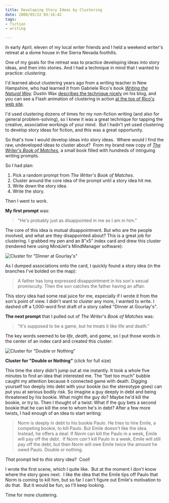 ```yaml
--- 
title: Developing Story Ideas by Clustering
date: 2008/05/22 03:16:42
tags: 
- fiction
- writing

---
```


In early April,
eleven of my local writer friends and I
held a weekend writer's retreat
at a dome house in the Sierra Nevada foothills.

One of my goals for the retreat
was to practice developing ideas into story ideas, and then into stories.
And I had a technique in mind that I wanted to practice: <em>clustering</em>.

I'd learned about clustering years ago from a writing teacher in New Hampshire,
who had learned it from Gabriele Rico's book
*[Writing the Natural Way](http://www.amazon.com/exec/obidos/ASIN/0874779618/dalehemery-20).*
Dustin Wax
[describes the technique nicely](http://www.lifehack.org/articles/productivity/rico-clusters-an-alternative-to-mind-mapping.html)
on his blog, and you can see a Flash animation of clustering in action
[at the top of Rico's web site](http://www.gabrielerico.com/home/).

I'd used clustering dozens of times for my non-fiction writing (and also for general problem-solving), so I knew it was a great technique for tapping the creative, associative workings of your mind.  But I hadn't yet used clustering to develop story ideas for fiction, and this was a great opportunity.

So that's how I would develop ideas into story ideas.  Where would I find the raw, undeveloped ideas to cluster about?  From my brand new copy of <a href="http://www.amazon.com/exec/obidos/ASIN/1582974934/dalehemery-20"><em>The Writer's Book of Matches</em></a>, a small book filled with hundreds of intriguing writing prompts.

So I had plan:
<ol>
	<li>Pick a random prompt from <em>The Writer's Book of Matches</em>.</li>
	<li>Cluster around the core idea of the prompt until a story idea hit me.</li>
	<li>Write down the story idea.</li>
	<li>Write the story.</li>
</ol>
Then I went to work.

<strong>My first prompt</strong> was:

> "He's probably just as disappointed in me as I am in him."

The core of this idea is mutual disappointment.
But who are the people involved,
and what are they disappointed about?
This is a great job for clustering.
I grabbed my pen and an 8"x5" index card
and drew this cluster
(rendered here using MindJet's MindManager software):

![Cluster for "Dinner at Gourlay's"](/tbd)

As I dumped associations onto the card,
I quickly found a story idea
(in the branches I've bolded on the map):

> A father has long expressed disappointment in his son's sexual promiscuity.
  Then the son catches the father having an affair.

This story idea had some real juice for me,
especially if I wrote it from the son's point of view.
I didn't want to cluster any more,
I wanted to write.
I dashed off a 1,000-word first draft of a story called "Dinner at Gourlay's".

<strong>The next prompt</strong> that I pulled out of <em>The Writer's Book of Matches</em> was:

> "It's supposed to be a game, but he treats it like life and death."

The key words seemed to be
<em>life</em>, <em>death</em>, and <em>game</em>,
so I put those words in the center of an index card and created this cluster:

![Cluster for "Double or Nothing"](/tbd)

<strong>Cluster for "Double or Nothing"</strong> (click for full size)

This time the story didn't jump out at me instantly.
It took a whole five minutes to find an idea that interested me.
The "bet too much" bubble caught my attention because it connected game with death.
Digging yourself too deeply into debt with your bookie
(so the stereotype goes) can put you at serious bodily risk.
So imagine a guy deeply in debt and being threatened by his bookie.
What might the guy do?
Maybe he'd kill the bookie, or try to.
Then I thought of a twist:
What if the guy bets a second bookie that he can kill the one to whom he's in debt?
After a few more twists,
I had enough of an idea to start writing:

> Norm is deeply in debt to his bookie Paulo.
  He tries to hire Emile, a competing bookie, to kill Paulo.
  But Emile doesn't like the idea.
  Instead, he offers a deal:
  If <em>Norm</em> can kill the Paulo in a week,
  Emile will pay off the debt. 
  If Norm <em>can't</em> kill Paulo in a week,
  Emile will still pay off the debt,
  but then Norm will owe Emile twice the amount he owed Paulo.
  Double or nothing.

<em>That</em> prompt led to <em>this</em> story idea?  Cool!

I wrote the first scene, which I quite like.  But at the moment I don't know where the story goes next.  I like the idea that the Emile tips off Paulo that Norm is coming to kill him, but so far I can't figure out Emile's motivation to do that.  But it would be fun, so I'll keep looking.

Time for more clustering.
